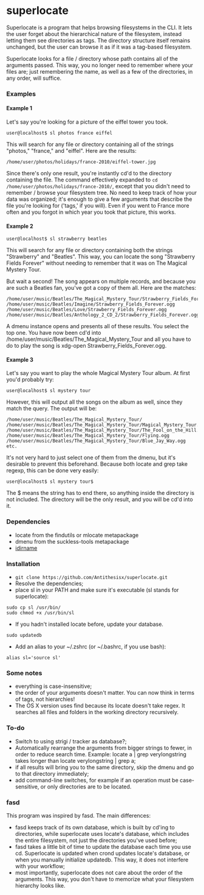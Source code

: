 superlocate
===========

 Superlocate is a program that helps browsing filesystems in the CLI. It lets the user forget about the hierarchical nature of the filesystem, instead letting them see directories as tags. The directory structure itself remains unchanged, but the user can browse it as if it was a tag-based filesystem.

Superlocate looks for a file / directory whose path contains all of the arguments passed. This way, you no longer need to remember where your files are; just remembering the name, as well as a few of the directories, in any order, will suffice.

### Examples
#### Example 1
Let's say you're looking for a picture of the eiffel tower you took.

`user@localhost$ sl photos france eiffel`

 This will search for any file or directory containing all of the strings "photos," "france," and "eiffel". Here are the results:

`/home/user/photos/holidays/france-2010/eiffel-tower.jpg`

Since there's only one result, you're instantly cd'd to the directory containing the file. The command effectively expanded to `cd /home/user/photos/holidays/france-2010/`, except that you didn't need to remember / browse your filesystem tree. No need to keep track of how your data was organized; it's enough to give a few arguments that describe the file you're looking for ('tags,' if you will). Even if you went to France more often and you forgot in which year you took that picture, this works.

#### Example 2
`user@localhost$ sl strawberry beatles`

 This will search for any file or directory containing both the strings "Strawberry" and "Beatles". This way, you can locate the song "Strawberry Fields Forever" without needing to remember that it was on The Magical Mystery Tour.

 But wait a second! The song appears on multiple records, and because you are such a Beatles fan, you've got a copy of them all. Here are the matches:

```
/home/user/music/Beatles/The_Magical_Mystery_Tour/Strawberry_Fields_Forever.ogg
/home/user/music/Beatles/Imagine/Strawberry_Fields_Forever.ogg
/home/user/music/Beatles/Love/Strawberry_Fields_Forever.ogg
/home/user/music/Beatles/Anthology_2_CD_2/Strawberry_Fields_Forever.ogg
```

A dmenu instance opens and presents all of these results. You select the top one. You have now been cd'd into /home/user/music/Beatles/The_Magical_Mystery_Tour and all you have to do to play the song is xdg-open Strawberry_Fields_Forever.ogg.


#### Example 3

 Let's say you want to play the whole Magical Mystery Tour album. At first you'd probably try:

`user@localhost$ sl mystery tour`

 However, this will output all the songs on the album as well, since they match the query. The output will be:

```
/home/user/music/Beatles/The_Magical_Mystery_Tour/
/home/user/music/Beatles/The_Magical_Mystery_Tour/Magical_Mystery_Tour.ogg
/home/user/music/Beatles/The_Magical_Mystery_Tour/The_Fool_on_the_Hill.ogg
/home/user/music/Beatles/The_Magical_Mystery_Tour/Flying.ogg
/home/user/music/Beatles/The_Magical_Mystery_Tour/Blue_Jay_Way.ogg
etc.
```

It's not very hard to just select one of them from the dmenu, but it's desirable to prevent this beforehand. Because both locate and grep take regexp, this can be done very easily:

`user@localhost$ sl mystery tour$`

The $ means the string has to end there, so anything inside the directory is not included. The directory will be the only result, and you will be cd'd into it.


### Dependencies
- locate from the findutils or mlocate metapackage
- dmenu from the suckless-tools metapackage
- [idirname](https://github.com/Antithesisx/idirname)
 
### Installation
- `git clone https://github.com/Antithesisx/superlocate.git`
- Resolve the dependencies;
- place sl in your PATH and make sure it's executable (sl stands for superlocate):

```
sudo cp sl /usr/bin/
sudo chmod +x /usr/bin/sl
```
- If you hadn't installed locate before, update your database.

`sudo updatedb`

- Add an alias to your ~/.zshrc (or ~/.bashrc, if you use bash):

`alias sl='source sl'`

### Some notes
 - everything is case-insensitive;
 - the order of your arguments doesn't matter. You can now think in terms of tags, not hierarchies!
 - The OS X version uses find because its locate doesn't take regex. It searches all files and folders in the working directory recursively.

### To-do
 - Switch to using strigi / tracker as database?;
 - Automatically rearrange the arguments from bigger strings to fewer, in order to reduce search time. Example: locate a | grep verylongstring takes longer than locate verylongstring | grep a;
 - if all results will bring you to the same directory, skip the dmenu and go to that directory immediately;
 - add command-line switches, for example if an operation must be case-sensitive, or only directories are to be located.

### fasd
 This program was inspired by fasd. The main differences:
 - fasd keeps track of its own database, which is built by cd'ing to directories, while superlocate uses locate's database, which includes the entire filesystem, not just the directories you've used before;
 - fasd takes a little bit of time to update the database each time you use cd. Superlocate is updated when crond updates locate's database, or when you manually initialize updatedb. This way, it does not interfere with your workflow;
 - most importantly, superlocate does not care about the order of the arguments. This way, you don't have to memorize what your filesystem hierarchy looks like.


